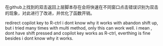 在github上找到的双击返回上层脚本存在会将快速在不同窗口点击错误识别为双击的现象，对此进行了改进，并优化了函数开销。

redirect copilot key to R-ctrl
i dont know why it works with abandon shift up, but i tried many times with multi method, only this can work well. i mean , dont have shift pressed and copilot key works as R-ctrl, everthing is fine besides i dont know why it works.

